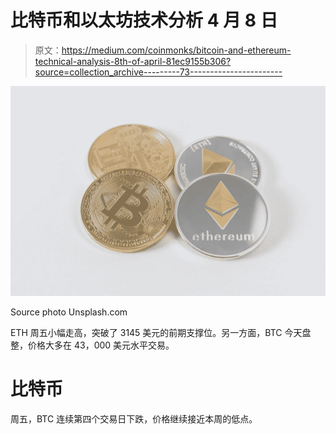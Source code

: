 # 比特币和以太坊技术分析 4 月 8 日

> 原文：<https://medium.com/coinmonks/bitcoin-and-ethereum-technical-analysis-8th-of-april-81ec9155b306?source=collection_archive---------73----------------------->

![](img/83554523d37df68abdd8761896923c62.png)

Source photo Unsplash.com

ETH 周五小幅走高，突破了 3145 美元的前期支撑位。另一方面，BTC 今天盘整，价格大多在 43，000 美元水平交易。

# 比特币

周五，BTC 连续第四个交易日下跌，价格继续接近本周的低点。